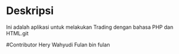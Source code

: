 # Deskripsi
Ini adalah aplikasi untuk melakukan Trading dengan bahasa PHP dan HTML.git 

#Contributor
Hery Wahyudi
Fulan bin fulan
